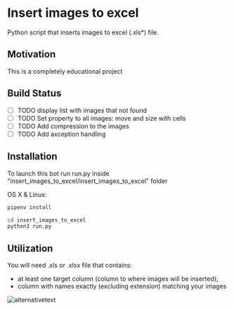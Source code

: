# Insert images to excel


Python script that inserts images to excel (.xls*) file.

## Motivation

This is a completely educational project

## Build Status

- [ ] TODO display list with images that not found
- [ ] TODO Set property to all images: move and size with cells
- [ ] TODO Add compression to the images
- [ ] TODO Add axception handling

## Installation

To launch this bot run run.py inside "insert_images_to_excel/insert_images_to_excel" folder

OS X & Linux:

```sh
pipenv install
```
```sh
cd insert_images_to_excel
python3 run.py
```

## Utilization

You will need .xls or .xlsx file that contains:
* at least one target column (column to where images will be inserted);
* column with names exactly (excluding extension) matching your images

![alternativetext](insert_images_to_excel/test_data/target_file.png "target file")
